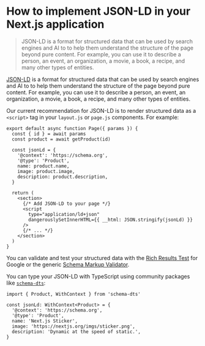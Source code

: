 # How to implement JSON-LD in your Next.js application

> JSON-LD is a format for structured data that can be used by search engines and AI to to help them understand the structure of the page beyond pure content. For example, you can use it to describe a person, an event, an organization, a movie, a book, a recipe, and many other types of entities.



[JSON-LD](https://json-ld.org/) is a format for structured data that can be used by search engines and AI to to help them understand the structure of the page beyond pure content. For example, you can use it to describe a person, an event, an organization, a movie, a book, a recipe, and many other types of entities.

Our current recommendation for JSON-LD is to render structured data as a `<script>` tag in your `layout.js` or `page.js` components. For example:

    export default async function Page({ params }) {
      const { id } = await params
      const product = await getProduct(id)
     
      const jsonLd = {
        '@context': 'https://schema.org',
        '@type': 'Product',
        name: product.name,
        image: product.image,
        description: product.description,
      }
     
      return (
        <section>
          {/* Add JSON-LD to your page */}
          <script
            type="application/ld+json"
            dangerouslySetInnerHTML={{ __html: JSON.stringify(jsonLd) }}
          />
          {/* ... */}
        </section>
      )
    }

You can validate and test your structured data with the [Rich Results Test](https://search.google.com/test/rich-results) for Google or the generic [Schema Markup Validator](https://validator.schema.org/).

You can type your JSON-LD with TypeScript using community packages like [`schema-dts`](https://www.npmjs.com/package/schema-dts):

    import { Product, WithContext } from 'schema-dts'
     
    const jsonLd: WithContext<Product> = {
      '@context': 'https://schema.org',
      '@type': 'Product',
      name: 'Next.js Sticker',
      image: 'https://nextjs.org/imgs/sticker.png',
      description: 'Dynamic at the speed of static.',
    }
